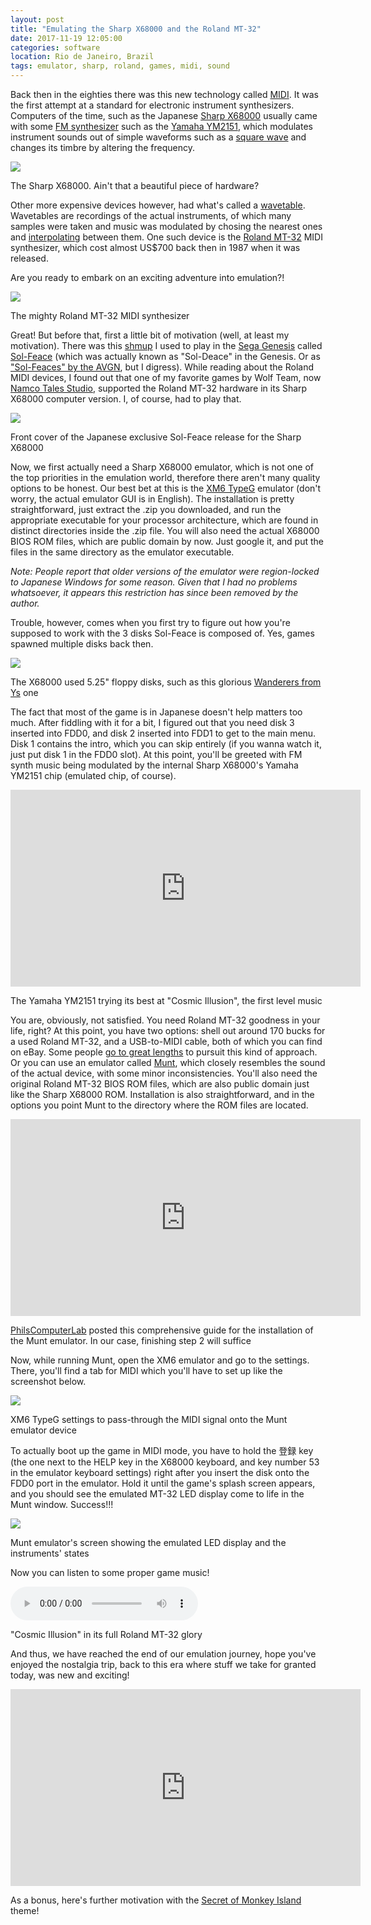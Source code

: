 ```yaml
---
layout: post
title: "Emulating the Sharp X68000 and the Roland MT-32"
date: 2017-11-19 12:05:00
categories: software
location: Rio de Janeiro, Brazil
tags: emulator, sharp, roland, games, midi, sound
---
```


Back then in the eighties there was this new technology called <a href="https://en.wikipedia.org/wiki/MIDI" target="_blank">MIDI</a>. It was the first attempt at a standard for electronic instrument synthesizers. Computers of the time, such as the Japanese <a href="https://en.wikipedia.org/wiki/X68000" target="_blank">Sharp X68000</a> usually came with some <a href="https://en.wikipedia.org/wiki/Frequency_modulation_synthesis" target="_blank">FM synthesizer</a> such as the <a href="https://en.wikipedia.org/wiki/Yamaha_YM2151" target="_blank">Yamaha YM2151</a>, which modulates instrument sounds out of simple waveforms such as a <a href="https://en.wikipedia.org/wiki/Square_wave" target="_blank">square wave</a> and changes its timbre by altering the frequency.

<div class="post-image">
    <a href="{{ site.baseurl }}/img/posts/sharp-x68000.jpg" target="_blank"><img src="{{ site.baseurl }}/img/posts/sharp-x68000.jpg"/></a>
    <p class="post-image-caption">The Sharp X68000. Ain't that a beautiful piece of hardware?</p>
</div>

Other more expensive devices however, had what's called a <a href="https://en.wikipedia.org/wiki/Wavetable_synthesis" target="_blank">wavetable</a>. Wavetables are recordings of the actual instruments, of which many samples were taken and music was modulated by chosing the nearest ones and <a href="https://en.wikipedia.org/wiki/Interpolation" target="_blank">interpolating</a> between them. One such device is the <a href="https://en.wikipedia.org/wiki/Roland_MT-32" target="_blank">Roland MT-32</a> MIDI synthesizer, which cost almost US$700 back then in 1987 when it was released.

Are you ready to embark on an exciting adventure into emulation?!

<!--more-->

<div class="post-image">
    <a href="{{ site.baseurl }}/img/posts/roland-mt-32.jpg" target="_blank"><img src="{{ site.baseurl }}/img/posts/roland-mt-32.jpg"/></a>
    <p class="post-image-caption">The mighty Roland MT-32 MIDI synthesizer</p>
</div>

Great! But before that, first a little bit of motivation (well, at least my motivation). There was this <a href="https://en.wikipedia.org/wiki/Shoot_%27em_up" target="_blank">shmup</a> I used to play in the <a href="https://en.wikipedia.org/wiki/Sega_Genesis" target="_blank">Sega Genesis</a> called <a href="https://en.wikipedia.org/wiki/Sol-Feace" target="_blank">Sol-Feace</a> (which was actually known as "Sol-Deace" in the Genesis. Or as <a href="https://youtu.be/g2eH3vYbdGo?t=9m14s" target="_blank">"Sol-Feaces" by the AVGN</a>, but I digress). While reading about the Roland MIDI devices, I found out that one of my favorite games by Wolf Team, now <a href="https://en.wikipedia.org/wiki/Namco_Tales_Studio" target="_blank">Namco Tales Studio</a>, supported the Roland MT-32 hardware in its Sharp X68000 computer version. I, of course, had to play that.

<div class="post-image">
    <a href="{{ site.baseurl }}/img/posts/sol-feace-cover.jpg" target="_blank"><img src="{{ site.baseurl }}/img/posts/sol-feace-cover.jpg"/></a>
    <p class="post-image-caption">Front cover of the Japanese exclusive Sol-Feace release for the Sharp X68000</p>
</div>

Now, we first actually need a Sharp X68000 emulator, which is not one of the top priorities in the emulation world, therefore there aren't many quality options to be honest. Our best bet at this is the <a href="http://www.geocities.jp/kugimoto0715/xm6g/" target="_blank">XM6 TypeG</a> emulator (don't worry, the actual emulator GUI is in English). The installation is pretty straightforward, just extract the .zip you downloaded, and run the appropriate executable for your processor architecture, which are found in distinct directories inside the .zip file. You will also need the actual X68000 BIOS ROM files, which are public domain by now. Just google it, and put the files in the same directory as the emulator executable.

<i>Note: People report that older versions of the emulator were region-locked to Japanese Windows for some reason. Given that I had no problems whatsoever, it appears this restriction has since been removed by the author.</i>

Trouble, however, comes when you first try to figure out how you're supposed to work with the 3 disks Sol-Feace is composed of. Yes, games spawned multiple disks back then.

<div class="post-image">
    <a href="{{ site.baseurl }}/img/posts/ys-sharp-x68000-disk.jpg" target="_blank"><img src="{{ site.baseurl }}/img/posts/ys-sharp-x68000-disk.jpg"/></a>
    <p class="post-image-caption">The X68000 used 5.25" floppy disks, such as this glorious <a href="https://en.wikipedia.org/wiki/Ys_III:_Wanderers_from_Ys" target="_blank">Wanderers from Ys</a> one</p>
</div>

The fact that most of the game is in Japanese doesn't help matters too much. After fiddling with it for a bit, I figured out that you need disk 3 inserted into FDD0, and disk 2 inserted into FDD1 to get to the main menu. Disk 1 contains the intro, which you can skip entirely (if you wanna watch it, just put disk 1 in the FDD0 slot). At this point, you'll be greeted with FM synth music being modulated by the internal Sharp X68000's Yamaha YM2151 chip (emulated chip, of course).

<div class="post-image">
    <iframe width="560" height="315" src="https://www.youtube.com/embed/uUSEkM6zFUw" frameborder="0" allowfullscreen></iframe>
    <p class="post-image-caption">The Yamaha YM2151 trying its best at "Cosmic Illusion", the first level music</p>
</div>

You are, obviously, not satisfied. You need Roland MT-32 goodness in your life, right? At this point, you have two options: shell out around 170 bucks for a used Roland MT-32, and a USB-to-MIDI cable, both of which you can find on eBay. Some people <a href="https://www.youtube.com/watch?v=eiMP-PlL6VM" target="_blank">go to great lengths</a> to pursuit this kind of approach. Or you can use an emulator called <a href="https://github.com/munt/munt" target="_blank">Munt</a>, which closely resembles the sound of the actual device, with some minor inconsistencies. You'll also need the original Roland MT-32 BIOS ROM files, which are also public domain just like the Sharp X68000 ROM. Installation is also straightforward, and in the options you point Munt to the directory where the ROM files are located.

<div class="post-image">
    <iframe width="560" height="315" src="https://www.youtube.com/embed/j_5RWxHHVvE" frameborder="0" allowfullscreen></iframe>
    <p class="post-image-caption"><a href="https://www.philscomputerlab.com/" target="_blank">PhilsComputerLab</a> posted this comprehensive guide for the installation of the Munt emulator. In our case, finishing step 2 will suffice</p>
</div>

Now, while running Munt, open the XM6 emulator and go to the settings. There, you'll find a tab for MIDI which you'll have to set up like the screenshot below.

<div class="post-image">
    <a href="{{ site.baseurl }}/img/posts/xm6-settings.png" target="_blank"><img src="{{ site.baseurl }}/img/posts/xm6-settings.png"/></a>
    <p class="post-image-caption">XM6 TypeG settings to pass-through the MIDI signal onto the Munt emulator device</p>
</div>

To actually boot up the game in MIDI mode, you have to hold the 登録 key (the one next to the HELP key in the X68000 keyboard, and key number 53 in the emulator keyboard settings) right after you insert the disk onto the FDD0 port in the emulator. Hold it until the game's splash screen appears, and you should see the emulated MT-32 LED display come to life in the Munt window. Success!!!

<div class="post-image">
    <a href="{{ site.baseurl }}/img/posts/munt-xm6.png" target="_blank"><img src="{{ site.baseurl }}/img/posts/munt-xm6.png"/></a>
    <p class="post-image-caption">Munt emulator's screen showing the emulated LED display and the instruments' states</p>
</div>

Now you can listen to some proper game music!

<div class="post-image">
    <audio src="{{ site.baseurl }}/music/cosmic-illusion-mt-32.mp3" controls="" preload="auto" autobuffer=""></audio>
    <p class="post-image-caption">"Cosmic Illusion" in its full Roland MT-32 glory</p>
</div>

And thus, we have reached the end of our emulation journey, hope you've enjoyed the nostalgia trip, back to this era where stuff we take for granted today, was new and exciting!

<div class="post-image">
    <iframe width="560" height="315" src="https://www.youtube.com/embed/gV9HclMPBRI" frameborder="0" allowfullscreen></iframe>
    <p class="post-image-caption">As a bonus, here's further motivation with the <a href="https://en.wikipedia.org/wiki/The_Secret_of_Monkey_Island" target="_blank">Secret of Monkey Island</a> theme!</p>
</div>